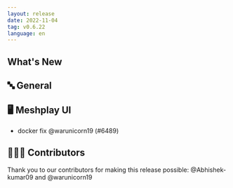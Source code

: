 ```yaml
---
layout: release
date: 2022-11-04
tag: v0.6.22
language: en
---
```


## What's New
## 🔤 General
## 🖥 Meshplay UI

- docker fix @warunicorn19 (#6489)

## 👨🏽‍💻 Contributors

Thank you to our contributors for making this release possible:
@Abhishek-kumar09 and @warunicorn19
